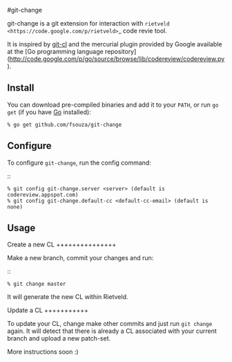 #git-change

git-change is a git extension for interaction with `rietveld
<https://code.google.com/p/rietveld>`_ code revie tool.

It is inspired by [git-cl](https://github.com/martine/git-cl) and the mercurial
plugin provided by Google available at the [Go programming language repository]
(http://code.google.com/p/go/source/browse/lib/codereview/codereview.py).

Install
-------

You can download pre-compiled binaries and add it to your `PATH`, or run `go
get` (if you have [Go](http://golang.org/doc/install) installed):

    % go get github.com/fsouza/git-change

Configure
---------

To configure `git-change`, run the config command:

::

    % git config git-change.server <server> (default is codereview.appspot.com)
    % git config git-change.default-cc <default-cc-email> (default is none)

Usage
-----

Create a new CL
+++++++++++++++

Make a new branch, commit your changes and run:

::

    % git change master

It will generate the new CL within Rietveld.

Update a CL
+++++++++++

To update your CL, change make other commits and just run `git change` again.
It will detect that there is already a CL associated with your current branch
and upload a new patch-set.

More instructions soon :)
